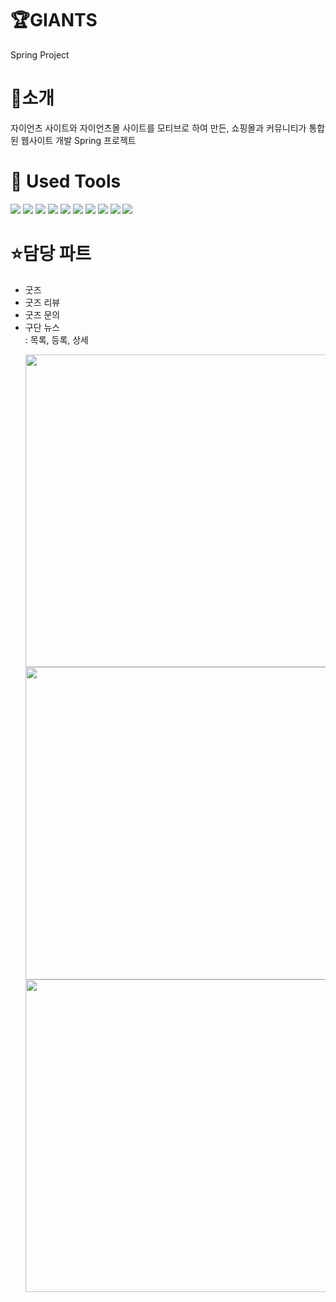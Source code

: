 # 🏆GIANTS
Spring Project

# 📝소개
자이언츠 사이트와 자이언츠몰 사이트를 모티브로 하여 만든, 쇼핑몰과 커뮤니티가 통합된 웹사이트 개발 Spring 프로젝트

# 🔧 Used Tools
<img src="https://img.shields.io/badge/Oracle DB-F80000?style=flat-square&logo=oracle&logoColor=white"/> <img src="https://img.shields.io/badge/Javascript-F7DF1E?style=flat-square&logo=javascript&logoColor=white"/>
<img src="https://img.shields.io/badge/html5-E34F26?style=flat-square&logo=html5&logoColor=white"/> <img src="https://img.shields.io/badge/css-1572B6?style=flat-square&logo=css3&logoColor=white"/>
<img src="https://img.shields.io/badge/jQuery-0769AD?style=flat-square&logo=jquery&logoColor=white"/>
<img src="https://img.shields.io/badge/Java-007396?style=flat-square&logo=OpenJDK&logoColor=white"/> 
<img src="https://img.shields.io/badge/Eclipse IDE-2C2255?style=flat-square&logo=eclipseide&logoColor=white"/> 
<img src="https://img.shields.io/badge/Apache Tomcat-F8DC75?style=flat-square&logo=apachetomcat&logoColor=white"> 
<img src="https://img.shields.io/badge/spring-6DB33F?style=flat-square&logo=spring&logoColor=white"/> <img src="https://img.shields.io/badge/springboot-6DB33F?style=flat-square&logo=springboot&logoColor=white"/>

# ⭐담당 파트
<ul>
  <li>굿즈</li>
  <li>굿즈 리뷰</li>
  <li>굿즈 문의</li>
  <li>구단 뉴스</li> : 목록, 등록, 상세
  <p>
    <img src="https://github.com/kohyoon/GIANTS/assets/71555788/e5249c6b-babc-4c89-8869-0aef75d19860" width="500">
    <img src="https://github.com/kohyoon/GIANTS/assets/71555788/556c5e56-18dd-4a9d-8c1b-52b343490395" width="500">
    <img src="https://github.com/kohyoon/GIANTS/assets/71555788/4048aef4-e100-4dee-9d98-2254bf1d1f1b" width="500">
  </p>
</ul>

